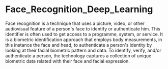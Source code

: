 # Face_Recognition_Deep_Learning
Face recognition is a technique that uses a picture, video, or other audiovisual feature of a person's face to identify or authenticate him. This identifier is often used to get access to a programme, system, or service. It is a biometric identification approach that employs body measurements, in this instance the face and head, to authenticate a person's identity by looking at their facial biometric pattern and data. To identify, verify, and/or authenticate a person, the technology captures a collection of unique biometric data related with their face and facial expression.
